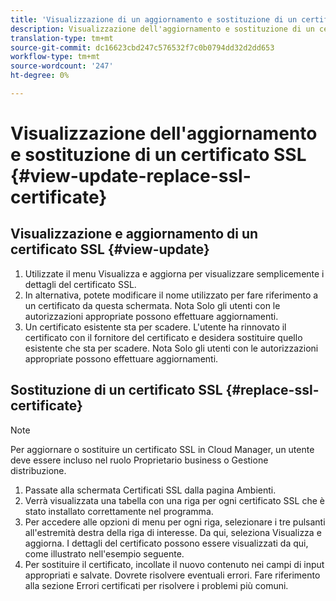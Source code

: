 ```yaml
---
title: 'Visualizzazione di un aggiornamento e sostituzione di un certificato SSL - Gestione di SSL '
description: Visualizzazione dell'aggiornamento e sostituzione di un certificato SSL - Gestione dei certificati SSL
translation-type: tm+mt
source-git-commit: dc16623cbd247c576532f7c0b0794dd32d2dd653
workflow-type: tm+mt
source-wordcount: '247'
ht-degree: 0%

---
```



# Visualizzazione dell&#39;aggiornamento e sostituzione di un certificato SSL {#view-update-replace-ssl-certificate}

## Visualizzazione e aggiornamento di un certificato SSL {#view-update}

1. Utilizzate il menu Visualizza e aggiorna per visualizzare semplicemente i dettagli del certificato SSL.
1. In alternativa, potete modificare il nome utilizzato per fare riferimento a un certificato da questa schermata. Nota Solo gli utenti con le autorizzazioni appropriate possono effettuare aggiornamenti.
1. Un certificato esistente sta per scadere. L&#39;utente ha rinnovato il certificato con il fornitore del certificato e desidera sostituire quello esistente che sta per scadere. Nota Solo gli utenti con le autorizzazioni appropriate possono effettuare aggiornamenti.

## Sostituzione di un certificato SSL {#replace-ssl-certificate}

>[!NOTE]
>Per aggiornare o sostituire un certificato SSL in Cloud Manager, un utente deve essere incluso nel ruolo Proprietario business o Gestione distribuzione.

1. Passate alla schermata Certificati SSL dalla pagina Ambienti.
1. Verrà visualizzata una tabella con una riga per ogni certificato SSL che è stato installato correttamente nel programma.
1. Per accedere alle opzioni di menu per ogni riga, selezionare i tre pulsanti all&#39;estremità destra della riga di interesse. Da qui, seleziona Visualizza e aggiorna. I dettagli del certificato possono essere visualizzati da qui, come illustrato nell&#39;esempio seguente.
1. Per sostituire il certificato, incollate il nuovo contenuto nei campi di input appropriati e salvate. Dovrete risolvere eventuali errori. Fare riferimento alla sezione Errori certificati per risolvere i problemi più comuni.